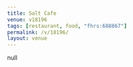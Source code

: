 ```yaml
---
title: Salt Cafe
venue: v18196
tags: [restaurant, food, "fhrs:688867"]
permalink: /v/18196/
layout: venue
---
```

null